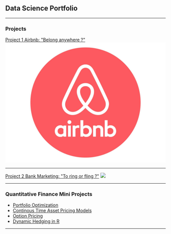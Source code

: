 ## Data Science Portfolio

---

### Projects

[Project 1 Airbnb: "Belong anywhere ?"](/sample_page)
<img src="images/airbnb-logo-png-airbnb-logo-1600.jpg?raw=true"/>

---
[Project 2 Bank Marketing: "To ring or fling ?"](/page2)
<img src="images/dummy_thumbnail.jpg?raw=true"/>

---

### Quantitative Finance Mini Projects

- [Portfolio Optimization](http://example.com/)
- [Continous Time Asset Pricing Models](/pdf/sample_presentation.pdf)
- [Option Pricing](http://example.com/)
- [Dynamic Hedging in R](http://example.com/)


---






